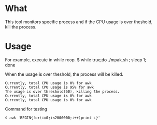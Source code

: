 # What
This tool monitors specific process and if the CPU usage is over theshold, kill the process.

# Usage
For example, execute in while roop.
$ while true;do ./mpak.sh ; sleep 1;  done

When the usage is over theshold, the process will be killed.

```
Currently, total CPU usage is 0% for awk
Currently, total CPU usage is 95% for awk
The usage is over threshold(50), killing the process.
Currently, total CPU usage is 0% for awk
Currently, total CPU usage is 0% for awk
```

Command for testing

```
$ awk 'BEGIN{for(i=0;i<2000000;i++)print i}'
```
